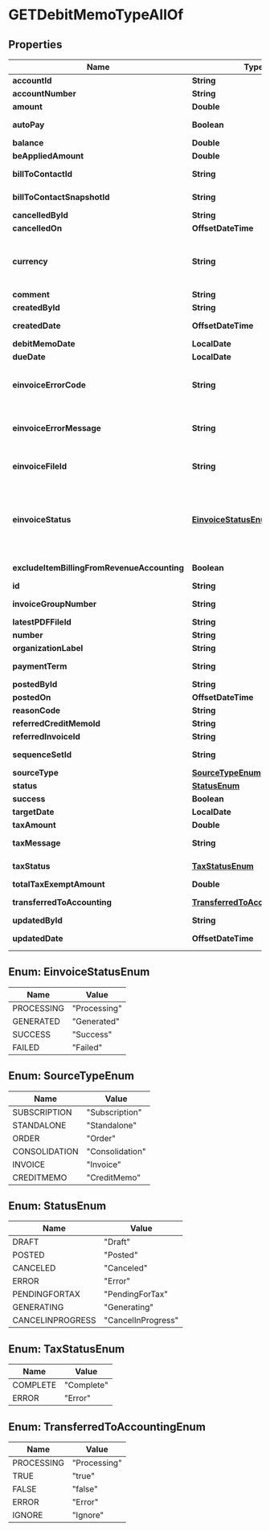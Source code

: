 

# GETDebitMemoTypeAllOf


## Properties

| Name | Type | Description | Notes |
|------------ | ------------- | ------------- | -------------|
|**accountId** | **String** | The ID of the customer account associated with the debit memo.  |  [optional] |
|**accountNumber** | **String** | The number of the customer account associated with the debit memo.         |  [optional] |
|**amount** | **Double** | The total amount of the debit memo.  |  [optional] |
|**autoPay** | **Boolean** | Whether debit memos are automatically picked up for processing in the corresponding payment run.  By default, debit memos are automatically picked up for processing in the corresponding payment run.  |  [optional] |
|**balance** | **Double** | The balance of the debit memo.  |  [optional] |
|**beAppliedAmount** | **Double** | The amount that is applied to the debit memo.  |  [optional] |
|**billToContactId** | **String** | The ID of the bill-to contact associated with the debit memo.  The value of this field is &#x60;null&#x60; if you have the [Flexible Billing Attributes](https://knowledgecenter.zuora.com/Billing/Subscriptions/Flexible_Billing_Attributes) feature disabled.  |  [optional] |
|**billToContactSnapshotId** | **String** | The ID of the bill-to contact snapshot associated with the debit memo.  The value of this field is &#x60;null&#x60; if the bill rule [Preserve snapshot of bill-to and sold-to contacts when billing documents are posted](https://knowledgecenter.zuora.com/Zuora_Billing/Billing_and_Invoicing/Billing_Settings/Define_Billing_Rules#Preserve_snapshot_of_bill-to_and_sold-to_contacts_when_billing_documents_are_posted) is disabled.  |  [optional] |
|**cancelledById** | **String** | The ID of the Zuora user who cancelled the debit memo.  |  [optional] |
|**cancelledOn** | **OffsetDateTime** | The date and time when the debit memo was cancelled, in &#x60;yyyy-mm-dd hh:mm:ss&#x60; format.  |  [optional] |
|**currency** | **String** | The currency of the debit memo.  **Note:** By default, the currency on a billing document matches the default currency set on the associated account.  However, Zuora now offers a Multiple Currencies feature to support different currencies for billing documents, allowing flexibility beyond the account-level currency.  For more information, see &lt;a href&#x3D;\&quot;https://knowledgecenter.zuora.com/Zuora_Billing/Bill_your_customers/Flexible_Billing/Multiple_Currencies\&quot; target&#x3D;\&quot;_blank\&quot;&gt;Multiple Currency&lt;/a&gt;.  |  [optional] |
|**comment** | **String** | Comments about the debit memo.  |  [optional] |
|**createdById** | **String** | The ID of the Zuora user who created the debit memo.  |  [optional] |
|**createdDate** | **OffsetDateTime** | The date and time when the debit memo was created, in &#x60;yyyy-mm-dd hh:mm:ss&#x60; format. For example, 2017-03-01 15:31:10.  |  [optional] |
|**debitMemoDate** | **LocalDate** | The date when the debit memo takes effect, in &#x60;yyyy-mm-dd&#x60; format. For example, 2017-05-20.  |  [optional] |
|**dueDate** | **LocalDate** | The date by which the payment for the debit memo is due, in &#x60;yyyy-mm-dd&#x60; format.  |  [optional] |
|**einvoiceErrorCode** | **String** | The error code returned when the e-invoice file status is &#x60;Failed&#x60;. This code can either be a Zuora-generated error code or one returned by a third-party e-invoicing service provider.  **Note**: This field is available only if you have the &lt;a href&#x3D;\&quot;https://knowledgecenter.zuora.com/Zuora_Billing/Bill_your_customers/E-Invoicing\&quot; target&#x3D;\&quot;_blank\&quot;&gt;E-Invoicing&lt;/a&gt; feature in **Early Adopter** phase enabled.  |  [optional] |
|**einvoiceErrorMessage** | **String** | The error message returned when the e-invoice file status is &#x60;Failed&#x60;. This message can either be a Zuora-generated error message or one returned by a third-party e-invoicing service provider.  **Note**: This field is available only if you have the &lt;a href&#x3D;\&quot;https://knowledgecenter.zuora.com/Zuora_Billing/Bill_your_customers/E-Invoicing\&quot; target&#x3D;\&quot;_blank\&quot;&gt;E-Invoicing&lt;/a&gt; feature in **Early Adopter** phase enabled.  |  [optional] |
|**einvoiceFileId** | **String** | The ID of the e-invoice file generated for the debit memo.  **Note**: This field is available only if you have the &lt;a href&#x3D;\&quot;https://knowledgecenter.zuora.com/Zuora_Billing/Bill_your_customers/E-Invoicing\&quot; target&#x3D;\&quot;_blank\&quot;&gt;E-Invoicing&lt;/a&gt; feature in **Early Adopter** phase enabled.  |  [optional] |
|**einvoiceStatus** | [**EinvoiceStatusEnum**](#EinvoiceStatusEnum) | The status of the e-invoice file generation for the debit memo.   - If e-invoice file generation succeeds, this field is either &#x60;Generated&#x60; or &#x60;Success&#x60;, and both the error code and message are empty, and the &#x60;eInvoiceFileId&#x60; field stores the ID of the generated e-invoice file. - If a failure occurs during e-invoice file generation, this field is &#x60;Failed&#x60; and an error code and an error message are returned respectively in the &#x60;einvoiceErrorCode&#x60; and &#x60;einvoiceErrorMessage&#x60; fields.   **Note**: This field is available only if you have the &lt;a href&#x3D;\&quot;https://knowledgecenter.zuora.com/Zuora_Billing/Bill_your_customers/E-Invoicing\&quot; target&#x3D;\&quot;_blank\&quot;&gt;E-Invoicing&lt;/a&gt; feature in **Early Adopter** phase enabled.  |  [optional] |
|**excludeItemBillingFromRevenueAccounting** | **Boolean** | The flag to exclude the debit memo item from revenue accounting.  **Note**: This field is only available if you have the Billing - Revenue Integration feature enabled.   |  [optional] |
|**id** | **String** | The unique ID of the debit memo.  |  [optional] |
|**invoiceGroupNumber** | **String** | The number of the invoice group associated with the debit memo.  The value of this field is &#x60;null&#x60; if you have the [Flexible Billing Attributes](https://knowledgecenter.zuora.com/Billing/Subscriptions/Flexible_Billing_Attributes) feature disabled.  |  [optional] |
|**latestPDFFileId** | **String** | The ID of the latest PDF file generated for the debit memo.  |  [optional] |
|**number** | **String** | The unique identification number of the debit memo.  |  [optional] |
|**organizationLabel** | **String** | The organization that this object belongs to.  Note: This field is available only when the Multi-Org feature is enabled.  |  [optional] |
|**paymentTerm** | **String** | The name of the payment term assoicated with the debit memo.  The value of this field is &#x60;null&#x60; if you have the [Flexible Billing Attributes](https://knowledgecenter.zuora.com/Billing/Subscriptions/Flexible_Billing_Attributes) feature disabled.  |  [optional] |
|**postedById** | **String** | The ID of the Zuora user who posted the debit memo.  |  [optional] |
|**postedOn** | **OffsetDateTime** | The date and time when the debit memo was posted, in &#x60;yyyy-mm-dd hh:mm:ss&#x60; format.  |  [optional] |
|**reasonCode** | **String** | A code identifying the reason for the transaction. The value must be an existing reason code or empty.  |  [optional] |
|**referredCreditMemoId** | **String** | The ID of the credit memo from which the debit memo was created.  |  [optional] |
|**referredInvoiceId** | **String** | The ID of a referred invoice.  |  [optional] |
|**sequenceSetId** | **String** | The ID of the sequence set associated with the debit memo.  The value of this field is &#x60;null&#x60; if you have the [Flexible Billing Attributes](https://knowledgecenter.zuora.com/Billing/Subscriptions/Flexible_Billing_Attributes) feature disabled.                |  [optional] |
|**sourceType** | [**SourceTypeEnum**](#SourceTypeEnum) | The type of the debit memo source.  |  [optional] |
|**status** | [**StatusEnum**](#StatusEnum) | The status of the debit memo.  |  [optional] |
|**success** | **Boolean** | Returns &#x60;true&#x60; if the request was processed successfully. |  [optional] |
|**targetDate** | **LocalDate** | The target date for the debit memo, in &#x60;yyyy-mm-dd&#x60; format. For example, 2017-07-20.  |  [optional] |
|**taxAmount** | **Double** | The amount of taxation.  |  [optional] |
|**taxMessage** | **String** | The message about the status of tax calculation related to the debit memo. If tax calculation fails in one debit memo, this field displays the reason for the failure.  |  [optional] |
|**taxStatus** | [**TaxStatusEnum**](#TaxStatusEnum) | The status of tax calculation related to the debit memo.  **Note**: This field is only applicable to tax calculation by third-party tax engines.  |  [optional] |
|**totalTaxExemptAmount** | **Double** | The calculated tax amount excluded due to the exemption.  |  [optional] |
|**transferredToAccounting** | [**TransferredToAccountingEnum**](#TransferredToAccountingEnum) | Whether the debit memo was transferred to an external accounting system. Use this field for integration with accounting systems, such as NetSuite.  |  [optional] |
|**updatedById** | **String** | The ID of the Zuora user who last updated the debit memo.  |  [optional] |
|**updatedDate** | **OffsetDateTime** | The date and time when the debit memo was last updated, in &#x60;yyyy-mm-dd hh:mm:ss&#x60; format. For example, 2017-03-02 15:36:10.  |  [optional] |



## Enum: EinvoiceStatusEnum

| Name | Value |
|---- | -----|
| PROCESSING | &quot;Processing&quot; |
| GENERATED | &quot;Generated&quot; |
| SUCCESS | &quot;Success&quot; |
| FAILED | &quot;Failed&quot; |



## Enum: SourceTypeEnum

| Name | Value |
|---- | -----|
| SUBSCRIPTION | &quot;Subscription&quot; |
| STANDALONE | &quot;Standalone&quot; |
| ORDER | &quot;Order&quot; |
| CONSOLIDATION | &quot;Consolidation&quot; |
| INVOICE | &quot;Invoice&quot; |
| CREDITMEMO | &quot;CreditMemo&quot; |



## Enum: StatusEnum

| Name | Value |
|---- | -----|
| DRAFT | &quot;Draft&quot; |
| POSTED | &quot;Posted&quot; |
| CANCELED | &quot;Canceled&quot; |
| ERROR | &quot;Error&quot; |
| PENDINGFORTAX | &quot;PendingForTax&quot; |
| GENERATING | &quot;Generating&quot; |
| CANCELINPROGRESS | &quot;CancelInProgress&quot; |



## Enum: TaxStatusEnum

| Name | Value |
|---- | -----|
| COMPLETE | &quot;Complete&quot; |
| ERROR | &quot;Error&quot; |



## Enum: TransferredToAccountingEnum

| Name | Value |
|---- | -----|
| PROCESSING | &quot;Processing&quot; |
| TRUE | &quot;true&quot; |
| FALSE | &quot;false&quot; |
| ERROR | &quot;Error&quot; |
| IGNORE | &quot;Ignore&quot; |




